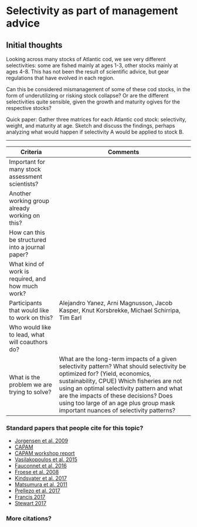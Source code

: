 # Selectivity as part of management advice

## Initial thoughts

Looking across many stocks of Atlantic cod, we see very different selectivities:
some are fished mainly at ages 1-3, other stocks mainly at ages 4-8. This has
not been the result of scientific advice, but gear regulations that have evolved
in each region.

Can this be considered mismanagement of some of these cod stocks, in the form of
underutilizing or risking stock collapse? Or are the different selectivities
quite sensible, given the growth and maturity ogives for the respective stocks?

Quick paper: Gather three matrices for each Atlantic cod stock: selectivity,
weight, and maturity at age. Sketch and discuss the findings, perhaps analyzing
what would happen if selectivity A would be applied to stock B.

***

Criteria | Comments
-------- | --------
Important for many stock assessment scientists?   |
Another working group already working on this?    |
How can this be structured into a journal paper?  |
What kind of work is required, and how much work? |
Participants that would like to work on this?     | Alejandro Yanez, Arni Magnusson, Jacob Kasper, Knut Korsbrekke, Michael Schirripa, Tim Earl
Who would like to lead, what will coauthors do?   |
What is the problem we are trying to solve? | What are the long-term impacts of a given selectivity pattern? What should selectivity be optimized for? (Yield, economics, sustainability, CPUE) Which fisheries are not using an optimal selectivity pattern and what are the impacts of these decisions? Does using too large of an age plus group mask important nuances of selectivity patterns? 


### Standard papers that people cite for this topic?

* [Jorgensen et al. 2009](http://archimer.ifremer.fr/doc/00000/6867/)
* [CAPAM](http://capamresearch.org/current-projects/selectivity)
* [CAPAM workshop report](https://swfsc.noaa.gov/publications/CR/2013/2013Crone.pdf)
* [Vasilakopoulos et al. 2015](http://onlinelibrary.wiley.com/doi/10.1111/faf.12117/abstract)
* [Fauconnet et al. 2016](http://www.sciencedirect.com/science/article/pii/S0308597X15003231)
* [Froese et al. 2008](https://www.researchgate.net/publication/222434389_Size_matters_How_single-species_management_can_contribute_to_ecosystem-based_fisheries_management)
* [Kindsvater et al. 2017](onlinelibrary.wiley.com/doi/10.1111/faf.12208/abstract)
* [Matsumura et al. 2011](https://link.springer.com/article/10.1007/s10682-010-9444-8)
* [Prellezo et al. 2017](http://scientiamarina.revistas.csic.es/index.php/scientiamarina/article/view/1722)
* [Francis 2017](http://www.sciencedirect.com/science/article/pii/S0165783616301953)
* [Stewart 2017](www.sciencedirect.com/science/article/pii/S0165783616302077)
### More citations?
